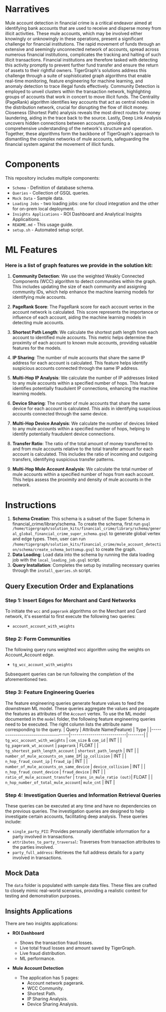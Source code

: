 # Narratives
Mule account detection in financial crime is a critical endeavor aimed at identifying bank accounts that are used to receive and disperse money from illicit activities. These mule accounts, which may be involved either knowingly or unknowingly in these operations, present a significant challenge for financial institutions. The rapid movement of funds through an extensive and seemingly unconnected network of accounts, spread across numerous financial institutions, complicates the tracking and halting of such illicit transactions. Financial institutions are therefore tasked with detecting this activity promptly to prevent further fund transfer and ensure the return of assets to their rightful owners. TigerGraph's solutions address this challenge through a suite of sophisticated graph algorithms that enable real-time monitoring, feature engineering for machine learning, and anomaly detection to trace illegal funds effectively. Community Detection is employed to unveil clusters within the transaction network, highlighting groups of accounts that work in concert to move illicit funds. The Centrality (PageRank) algorithm identifies key accounts that act as central nodes in the distribution network, crucial for disrupting the flow of illicit money. Closeness (Shortest Path) analysis reveals the most direct routes for money laundering, aiding in the trace back to the source. Lastly, Deep Link Analysis uncovers hidden connections between accounts, providing a comprehensive understanding of the network's structure and operation. Together, these algorithms form the backbone of TigerGraph's approach to dismantling the complex networks of mule accounts, safeguarding the financial system against the movement of illicit funds.

# Components
This repository includes multiple components:

- `Schema` - Definition of database schema.
- `Queries` - Collection of GSQL queries.
- `Mock Data` - Sample data.
- `Loading Jobs` - two loading jobs: one for cloud integration and the other for on-prem local deployment.
- `Insights Applications` - ROI Dashboard and Analytical Insights Applicaitions.
- `README.md` - This usage guide.
- `setup.sh` - Automated setup script.

# ML Features
### Here is a list of graph features we provide in the solution kit:

1. **Community Detection**: 
   We use the weighted Weakly Connected Components (WCC) algorithm to detect communities within the graph. This includes updating the size of each community and assigning community IDs, which help enhance the machine learning models for identifying mule accounts.

2. **PageRank Score**: 
   The PageRank score for each account vertex in the account network is calculated. This score represents the importance or influence of each account, aiding the machine learning models in detecting mule accounts.

3. **Shortest Path Length**: 
   We calculate the shortest path length from each account to identified mule accounts. This metric helps determine the proximity of each account to known mule accounts, providing valuable features for the models.

4. **IP Sharing**: 
   The number of mule accounts that share the same IP address for each account is calculated. This feature helps identify suspicious accounts connected through the same IP address.

5. **Multi-Hop IP Analysis**: 
   We calculate the number of IP addresses linked to any mule accounts within a specified number of hops. This feature identifies potentially fraudulent IP connections, enhancing the machine learning models.

6. **Device Sharing**: 
   The number of mule accounts that share the same device for each account is calculated. This aids in identifying suspicious accounts connected through the same device.

7. **Multi-Hop Device Analysis**: 
   We calculate the number of devices linked to any mule accounts within a specified number of hops, helping to identify potentially fraudulent device connections.

8. **Transfer Ratio**: 
   The ratio of the total amount of money transferred to and from mule accounts relative to the total transfer amount for each account is calculated. This includes the ratio of incoming and outgoing transfers, identifying suspicious transfer patterns.

9. **Multi-Hop Mule Account Analysis**: 
   We calculate the total number of mule accounts within a specified number of hops from each account. This helps assess the proximity and density of mule accounts in the network.

# Instructions

1. **Schema Creation**: This schema is a subset of the Super Schema in financial_crime/library/schema. To create the schema, first run `gsql /home/tigergraph/solution_kits/financial_crime/library/schema/general_global_financial_crime_super_schema.gsql` to generate global vertex and edge types. Then, user can run `/home/tigergraph/solution_kits/financial_crime/mule_account_detection/schema/create_schema_bottomup.gsql` to create the graph. 
2. **Data Loading**: Load data into the schema by running the data loading job with the `local_loading_job.gsql` script. 
3. **Query Installation**: Completes the setup by installing necessary queries through the `install_queries.sh` script.

## Query Execution Order and Explanations

### Step 1: Insert Edges for Merchant and Card Networks

To initiate the `wcc` and `pagerank` algorithms on the Merchant and Card network, it's essential to first execute the following two queries:

- `account_account_with_weights`

### Step 2: Form Communities

The following query runs weighted wcc algorithm using the weights on Account_Account edge.

- `tg_wcc_account_with_weights`


Subsequent queries can be run following the completion of the aforementioned two.

### Step 3: Feature Engineering Queries

The feature engineering queries generate feature values to feed the downstream ML model. These queries aggregate the values and propagate the features as attributes of the `Account` vertex. To use the ML model documented in the `model` folder, the following feature engineering queries need to be executed. The right column lists the attribute name corresponding to the query.
| Query                               | Attribute Name(Feature)                 | Type   |
|-------------------------------------|----------------------------|--------|
| `tg_wcc_account_with_weights`       | `com_size` & `com_id`      | INT    |
| `tg_pagerank_wt_account`            | `pagerank`                 | FLOAT  |
| `tg_shortest_path_length_account`   | `shortest_path_length`     | INT    |
| `number_of_mule_accounts_on_same_IP`| `ip_collision`             | INT    |
| `n_hop_fraud_count_ip`              | `fraud_ip`                 | INT    |
| `number_of_mule_accounts_on_same_device` | `device_collision`         | INT    |
| `n_hop_fraud_count_device`          | `fraud_device`             | INT    |
| `ratio_of_mule_account_transfer`    | `trans_in_mule_ratio (out)`| FLOAT  |
| `n_hop_number_of_total_mule_account`| `mule_cnt`                 | INT    |

### Step 4: Investigation Queries and Information Retrieval Queries

These queries can be executed at any time and have no dependencies on the previous queries. The investigation queries are designed to help investigate certain accounts, facilitating deep analysis. These queries include:

- `single_party_PII`: Provides personally identifiable information for a party involved in transactions.
- `attributes_to_party_traversal`: Traverses from transaction attributes to the parties involved.
- `party_full_address`: Retrieves the full address details for a party involved in transactions.


## Mock Data

The `data` folder is populated with sample data files. These files are crafted to closely mimic real-world scenarios, providing a realistic context for testing and demonstration purposes.



## Insights Applications

There are two insights applications:
- **ROI Dashboard**
  - Shows the transaction fraud losses.
  - Live total fraud losses and amount saved by TigerGraph.
  - Live fraud distribution.
  - ML performance.

- **Mule Account Detection**
  - The application has 5 pages:
    - Account network pagerank.
    - WCC Community.
    - Shortest Path.
    - IP Sharing Analysis.
    - Device Sharing Analysis.
 